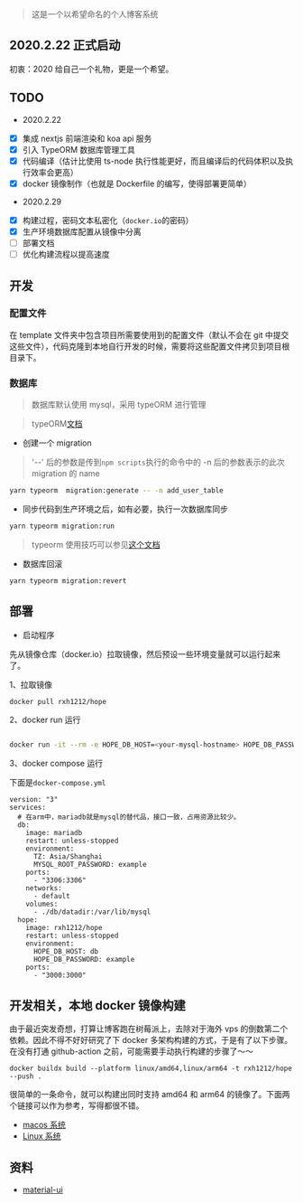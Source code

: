 > 这是一个以希望命名的个人博客系统

## 2020.2.22 正式启动

初衷：2020 给自己一个礼物，更是一个希望。

## TODO

- 2020.2.22

- [x] 集成 nextjs 前端渲染和 koa api 服务
- [x] 引入 TypeORM 数据库管理工具
- [x] 代码编译（估计比使用 ts-node 执行性能更好，而且编译后的代码体积以及执行效率会更高）
- [x] docker 镜像制作（也就是 Dockerfile 的编写，使得部署更简单）

- 2020.2.29

- [x] 构建过程，密码文本私密化（`docker.io`的密码）
- [x] 生产环境数据库配置从镜像中分离
- [ ] 部署文档
- [ ] 优化构建流程以提高速度

## 开发

### 配置文件

在 template 文件夹中包含项目所需要使用到的配置文件（默认不会在 git 中提交这些文件），代码克隆到本地自行开发的时候，需要将这些配置文件拷贝到项目根目录下。

### 数据库

> 数据库默认使用 mysql，采用 typeORM 进行管理

> typeORM[文档](https://typeorm.io/#/using-cli/installing-cli)

- 创建一个 migration

> '--' 后的参数是传到`npm scripts`执行的命令中的
> -n 后的参数表示的此次 migration 的 name

```bash
yarn typeorm  migration:generate -- -n add_user_table
```

- 同步代码到生产环境之后，如有必要，执行一次数据库同步

```bash
yarn typeorm migration:run
```

> typeorm 使用技巧可以参见[这个文档](./src/db/README.md)

- 数据库回滚

```bash
yarn typeorm migration:revert
```

## 部署

- 启动程序

先从镜像仓库（docker.io）拉取镜像，然后预设一些环境变量就可以运行起来了。

1、拉取镜像

```bash
docker pull rxh1212/hope
```

2、docker run 运行

```bash

docker run -it --rm -e HOPE_DB_HOST=<your-mysql-hostname> HOPE_DB_PASSWORD=<your-mysql-password> -p 3000:3000 --name hope  rxh1212/hope
```

3、docker compose 运行

下面是`docker-compose.yml`

```text
version: "3"
services:
  # 在arm中，mariadb就是mysql的替代品，接口一致，占用资源比较少。
  db:
    image: mariadb
    restart: unless-stopped
    environment:
      TZ: Asia/Shanghai
      MYSQL_ROOT_PASSWORD: example
    ports:
      - "3306:3306"
    networks:
      - default
    volumes:
      - ./db/datadir:/var/lib/mysql
  hope:
    image: rxh1212/hope
    restart: unless-stopped
    environment:
      HOPE_DB_HOST: db
      HOPE_DB_PASSWORD: example
    ports:
      - "3000:3000"
```

## 开发相关，本地 docker 镜像构建

由于最近突发奇想，打算让博客跑在树莓派上，去除对于海外 vps 的倒数第二个依赖。因此不得不好好研究了下 docker 多架构构建的方式，于是有了以下步骤。在没有打通 github-action 之前，可能需要手动执行构建的步骤了～～

```
docker buildx build --platform linux/amd64,linux/arm64 -t rxh1212/hope --push .
```

很简单的一条命令，就可以构建出同时支持 amd64 和 arm64 的镜像了。下面两个链接可以作为参考，写得都很不错。

- [macos 系统](https://docs.docker.com/docker-for-mac/multi-arch/)
- [Linux 系统](https://www.infoq.cn/article/V9Qj0fJj6HsGYQ0LpHxg)

## 资料

- [material-ui](https://material-ui.com/zh/guides/server-rendering/)
